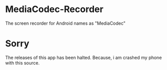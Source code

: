# MediaCodec-Recorder
The screen recorder for Android names as "MediaCodec"
# Sorry
The releases of this app has been halted. Because, i am crashed my phone with this source.

